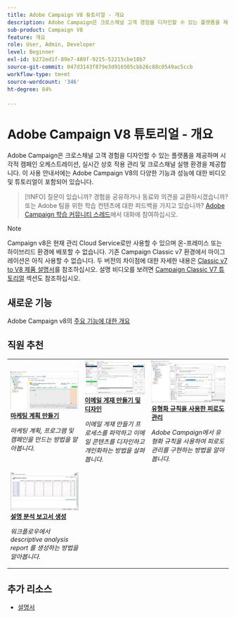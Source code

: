 ```yaml
---
title: Adobe Campaign V8 튜토리얼 - 개요
description: Adobe Campaign은 크로스채널 고객 경험을 디자인할 수 있는 플랫폼을 제공하며 시각적 캠페인 오케스트레이션, 실시간 상호 작용 관리 및 크로스채널 실행 환경을 제공합니다. 이 사용 안내서에는 Adobe Campaign Standard의 다양한 기능과 성능에 대한 비디오 및 튜토리얼이 포함되어 있습니다.
sub-product: Campaign V8
feature: 개요
role: User, Admin, Developer
level: Beginner
exl-id: b272ed1f-89e7-489f-9215-52215cbe18b7
source-git-commit: 047d3143f879e3d916505cbb26c88c0549ac5ccb
workflow-type: tm+mt
source-wordcount: '346'
ht-degree: 84%

---
```


# Adobe Campaign V8 튜토리얼 - 개요

Adobe Campaign은 크로스채널 고객 경험을 디자인할 수 있는 플랫폼을 제공하며 시각적 캠페인 오케스트레이션, 실시간 상호 작용 관리 및 크로스채널 실행 환경을 제공합니다. 이 사용 안내서에는 Adobe Campaign V8의 다양한 기능과 성능에 대한 비디오 및 튜토리얼이 포함되어 있습니다.

>[!INFO]
> 질문이 있습니까? 경험을 공유하거나 동료와 의견을 교환하시겠습니까? 또는 Adobe 팀을 위한 학습 컨텐츠에 대한 피드백을 가지고 있습니까? [Adobe Campaign 학습 커뮤니티 스레드](https://experienceleaguecommunities.adobe.com/t5/adobe-campaign-classic/join-the-discussion-around-adobe-campaign-learning/td-p/419096)에서 대화에 참여하십시오.

>[!NOTE]
> Campaign v8은 현재 관리 Cloud Service로만 사용할 수 있으며 온-프레미스 또는 하이브리드 환경에 배포할 수 없습니다. 기존 Campaign Classic v7 환경에서 마이그레이션은 아직 사용할 수 없습니다.
>두 버전의 차이점에 대한 자세한 내용은 [Classic v7 to V8 제품 설명서](https://experienceleague.adobe.com/docs/campaign/campaign-v8/start/capability-matrix.html?lang=ko)를 참조하십시오. 설명 비디오를 보려면 [Campaign Classic V7 튜토리얼](https://experienceleague.adobe.com/docs/campaign-classic-learn/tutorials/overview.html?lang=ko) 섹션도 참조하십시오.

## 새로운 기능

Adobe Campaign v8의 [주요 기능에 대한 개요](https://experienceleague.adobe.com/docs/campaign/campaign-v8/start/whats-new.html?lang=ko)

## 직원 추천

<table>
<tr>
  <td>
    <a href="/help/get-started/create-a-marketing-plan-programs-and-campaigns.md">
      <img alt="마케팅 계획, 프로그램 및 캠페인 만들기(비디오)" src="./assets/333810.jpg"/>
    </a>
    <div>
      <a href="/help/get-started/create-a-marketing-plan-programs-and-campaigns.md">
    <strong>마케팅 계획 만들기</strong>
    </a>
    </div>
    <p>
    <em>마케팅 계획, 프로그램 및 캠페인을 만드는 방법을 알아봅니다.</em>
    <p>
  </td>
   <td>
    <a href="./content-creation/create-and-design-email-deliveries.md">
      <img alt="이메일 게재 만들기 및 디자인(비디오)" src="./assets/333476.jpg" />
    </a>
    <div>
      <a href="./content-creation/create-and-design-email-deliveries.md">
    <strong>이메일 게재 만들기 및 디자인</strong>
    </a>
    </div> 
    <p>
    <em>이메일 게재 만들기 프로세스를 파악하고 이메일 콘텐츠를 디자인하고 개인화하는 방법을 살펴봅니다.
</em>
    <p>
  </td>
  <td>
    <a href="./send-messages/fatigue-management/typology-rules-for-fatigue-management.md">
      <img alt="유형화 규칙을 사용한 피로도 관리(비디오)" src="./assets/333787.jpg" />
    </a>
    <div>
      <a href="./send-messages/fatigue-management/typology-rules-for-fatigue-management.md">
    <strong>유형화 규칙을 사용한 피로도 관리</strong>
    </a>
    </div>
    <p>
    <em>Adobe Campaign에서 유형화 규칙을 사용하여 피로도 관리를 구현하는 방법을 알아봅니다. </em>
    <p>
  </td>
</tr>
<tr>
</td>
  <td>
    <a href="./reporting/generate-a-descriptive-analysis-report.md">
      <img alt="설명 분석 보고서 생성" src="./assets/333994.jpg" />
    </a>
    <div>
      <a href="./reporting/generate-a-descriptive-analysis-report.md">
    <strong>설명 분석 보고서 생성</strong>
    </a>
    </div>
    <p>
    <em>워크플로우에서  descriptive analysis report 를 생성하는 방법을 알아봅니다.</em>
    <p>
  </td>

</table>

## 추가 리소스

* [설명서](https://experienceleague.adobe.com/docs/campaign-v8.html?lang=ko)
